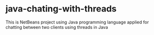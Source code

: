 java-chating-with-threads
=========================

This is NetBeans project using Java programming language applied for chatting between two clients using threads in Java
